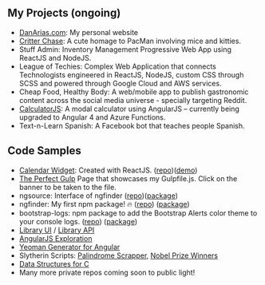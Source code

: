 ## My Projects (ongoing)

* [DanArias.com](http://www.decahub.com/): My personal website
* [Critter Chase](https://critterchase.com/): A cute homage to PacMan involving mice and kitties.
* Stuff Admin: Inventory Management Progressive Web App using ReactJS and NodeJS.
* League of Techies: Complex Web Application that connects Technologists engineered in ReactJS, NodeJS, custom CSS through SCSS and powered through Google Cloud and AWS services. 
* Cheap Food, Healthy Body: A web/mobile app to publish gastronomic content across the social media universe - specially targeting Reddit.
* [CalculatorJS](https://calculatorjs.com): A modal calculator using AngularJS – currently being upgraded to Angular 4 and Azure Functions.
* Text-n-Learn Spanish: A Facebook bot that teaches people Spanish.

## Code Samples

* [Calendar Widget](https://dh-calendar-widget.firebaseapp.com/): Created with ReactJS. ([repo](https://github.com/DecaHub/dh-calendar-widget))([demo](https://dh-calendar-widget.firebaseapp.com/))
* [The Perfect Gulp](https://decauniversity.github.io/Gulping/) Page that showcases my Gulpfile.js. Click on the banner to be taken to the file.
* ngsource: Interface of ngfinder ([repo](https://github.com/DecaHub/ngsource))([package](https://www.npmjs.com/package/ngsource))
* ngfinder: My first npm package! 🔥  ([repo](https://github.com/DecaHub/ngfinder)) ([package](https://www.npmjs.com/package/ngfinder))
* bootstrap-logs: npm package to add the Bootstrap Alerts color theme to your console logs. ([repo](https://github.com/DecaHub/bootstrap-logs)) ([package](https://www.npmjs.com/package/bootstrap-logs))
* [Library UI](https://github.com/DecaHub/library_ui) / [Library API](https://github.com/DecaHub/library_api)
* [AngularJS Exploration](https://github.com/DecaUniversity/ng1)
* [Yeoman Generator for Angular](https://github.com/DecaHub/generator-deca-angular)
* Slytherin Scripts: [Palindrome Scrapper](https://github.com/PyPyYa/palindrome_scrapper/blob/master/palindrome.py), [Nobel Prize Winners](https://github.com/PyPyYa/nobel-winners/blob/master/nobel_winners/spiders/nwinners_list_spider.py)
* [Data Structures for C](https://github.com/CWorlds/DataStructures-forC-API)
* Many more private repos coming soon to public light!
